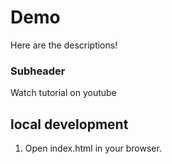 # Demo

Here are the descriptions! 
### Subheader

Watch tutorial on youtube

## local development

1. Open index.html in your browser.